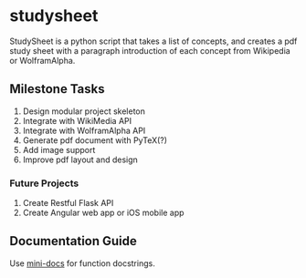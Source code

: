 studysheet
==========

StudySheet is a python script that takes a list of concepts,
and creates a pdf study sheet with a paragraph introduction
of each concept from Wikipedia or WolframAlpha.

## Milestone Tasks
1. Design modular project skeleton
2. Integrate with WikiMedia API
3. Integrate with WolframAlpha API
4. Generate pdf document with PyTeX(?)
5. Add image support
6. Improve pdf layout and design

### Future Projects
1. Create Restful Flask API
2. Create Angular web app or iOS mobile app

## Documentation Guide
Use [mini-docs](https://github.com/codenameyau/mini-docs) for function docstrings.
